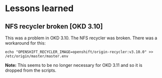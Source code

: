 # Lessons learned

## NFS recycler broken [OKD 3.10]

This was a problem in OKD 3.10. The NFS recycler was broken. There was a
workaround for this:

    echo "OPENSHIFT_RECYCLER_IMAGE=openshift/origin-recycler:v3.10.0" >> /etc/origin/master/master.env

**Note:** This seems to be no longer necessary for OKD 3.11 and so it is
          dropped from the scripts.
